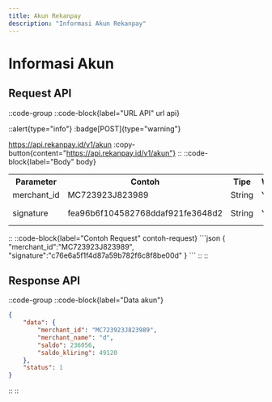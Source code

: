 ```yaml
---
title: Akun Rekanpay
description: "Informasi Akun Rekanpay"
---
```


# Informasi Akun

## Request API
::code-group
  ::code-block{label="URL API" url api}

  ::alert{type="info"}
  :badge[POST]{type="warning"}
  
  https://api.rekanpay.id/v1/akun
  :copy-button{content="https://api.rekanpay.id/v1/akun"}
  ::
  ::code-block{label="Body" body}
  <table>
    <tr>
      <th>Parameter</th>
      <th>Contoh</th>
      <th>Tipe</th>
      <th>Wajib</th>
      <th>Keterangan</th>
    </tr>
    <tr>
      <td>merchant_id</td>
      <td>MC723923J823989</td>
      <td>String</td>
      <td>Ya</td>
      <td>Merchant ID</td>
    </tr>
    <tr>
      <td>signature</td>
      <td>fea96b6f104582768ddaf921fe3648d2</td>
      <td>String</td>
      <td>Ya</td>
      <td>formula md5 dari MERCHANT_ID:SECRET</td>
    </tr>
  </table>
  ::
  ::code-block{label="Contoh Request" contoh-request}
  ```json
  {
    "merchant_id":"MC723923J823989",
    "signature":"c76e6a5f1f4d87a59b782f6c8f8be00d"
  }
  ```
  ::
::

## Response API

::code-group
  ::code-block{label="Data akun"}
  ```json
  {
      "data": {
          "merchant_id": "MC723923J823989",
          "merchant_name": "d",
          "saldo": 236056,
          "saldo_kliring": 49120
      },
      "status": 1
  }
  ```
  ::
::

